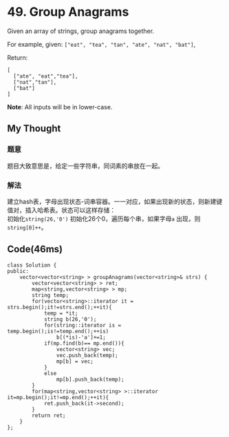# 49. Group Anagrams
Given an array of strings, group anagrams together.

For example, given: `["eat", "tea", "tan", "ate", "nat", "bat"]`, 

Return:

    [
      ["ate", "eat","tea"],
      ["nat","tan"],
      ["bat"]
    ]
**Note**: All inputs will be in lower-case.

## My Thought
### 题意
题目大致意思是，给定一些字符串，同词素的串放在一起。
### 解法
建立hash表，字母出现状态-词串容器。一一对应，如果出现新的状态，则新建键值对，插入哈希表。状态可以这样存储：  
初始化`string(26,'0')` 初始化26个0，遍历每个串，如果字母`a` 出现，则`string[0]++`。
## Code(46ms)

	class Solution {
    public:
        vector<vector<string> > groupAnagrams(vector<string>& strs) {
            vector<vector<string> > ret;
            map<string,vector<string> > mp;
            string temp;
            for(vector<string>::iterator it = strs.begin();it!=strs.end();++it){
                temp = *it;
                string b(26,'0');
                for(string::iterator is = temp.begin();is!=temp.end();++is)
                    b[(*is)-'a']+=1;
                if(mp.find(b)== mp.end()){
                    vector<string> vec;
                    vec.push_back(temp);
                    mp[b] = vec;
                }
                else
                    mp[b].push_back(temp);
            }
            for(map<string,vector<string> >::iterator it=mp.begin();it!=mp.end();++it){
                ret.push_back(it->second);
            }
            return ret;
        }
    };
